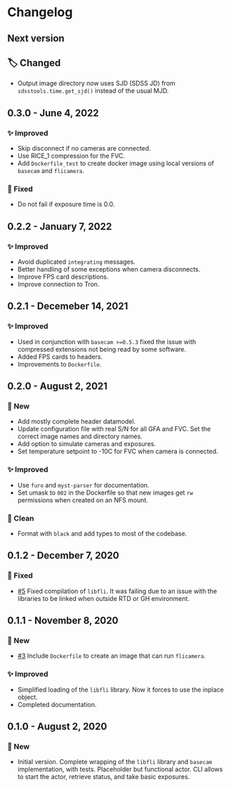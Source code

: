 # Changelog

## Next version

## 🏷️ Changed

* Output image directory now uses SJD (SDSS JD) from `sdsstools.time.get_sjd()` instead of the usual MJD.


## 0.3.0 - June 4, 2022

### ✨ Improved

* Skip disconnect if no cameras are connected.
* Use RICE_1 compression for the FVC.
* Add `Dockerfile_test` to create docker image using local versions of `basecam` and `flicamera`.

### 🔧 Fixed

* Do not fail if exposure time is 0.0.


## 0.2.2 - January 7, 2022

### ✨ Improved

* Avoid duplicated `integrating` messages.
* Better handling of some exceptions when camera disconnects.
* Improve FPS card descriptions.
* Improve connection to Tron.


## 0.2.1 - Decemeber 14, 2021

### ✨ Improved

* Used in conjunction with `basecam >=0.5.3` fixed the issue with compressed extensions not being read by some software.
* Added FPS cards to headers.
* Improvements to `Dockerfile`.


## 0.2.0 - August 2, 2021

### 🚀 New

* Add mostly complete header datamodel.
* Update configuration file with real S/N for all GFA and FVC. Set the correct image names and directory names.
* Add option to simulate cameras and exposures.
* Set temperature setpoint to -10C for FVC when camera is connected.

### ✨ Improved

* Use `furo` and `myst-parser` for documentation.
* Set umask to `002` in the Dockerfile so that new images get `rw` permissions when created on an NFS mount.

### 🧹 Clean

* Format with `black` and add types to most of the codebase.


## 0.1.2 - December 7, 2020

### 🔧 Fixed

* [#5](https://github.com/sdss/flicamera/issues/5) Fixed compilation of `libfli`. It was failing due to an issue with the libraries to be linked when outside RTD or GH environment.


## 0.1.1 - November 8, 2020

### 🚀 New

* [#3](https://github.com/sdss/flicamera/issues/3) Include `Dockerfile` to create an image that can run `flicamera`.

### ✨ Improved

* Simplified loading of the `libfli` library. Now it forces to use the inplace object.
* Completed documentation.


## 0.1.0 - August 2, 2020

### 🚀 New

* Initial version. Complete wrapping of the `libfli` library and `basecam` implementation, with tests. Placeholder but functional actor. CLI allows to start the actor, retrieve status, and take basic exposures.
